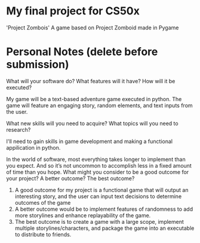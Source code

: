 # My final project for CS50x

'Project Zombois'
    A game based on Project Zomboid made in Pygame



# Personal Notes (delete before submission)

What will your software do? What features will it have? How will it be executed?

My game will be a text-based adventure game executed in python. The game will feature an engaging story, random elements, and text inputs from the user.

What new skills will you need to acquire? What topics will you need to research?

I'll need to gain skills in game development and making a functional appilication in python.

In the world of software, most everything takes longer to implement than you expect. And so it’s not uncommon to accomplish less in a fixed amount of time than you hope. What might you consider to be a good outcome for your project? A better outcome? The best outcome? 
1. A good outcome for my project is a functional game that will output an interesting story, and the user can input text decisions to determine outcomes of the game
2. A better outcome would be to implement features of randomness to add more storylines and enhance replayability of the game.
3. The best outcome is to create a game with a large scope, implement multiple storylines/characters, and package the game into an executable to distribute to friends.

